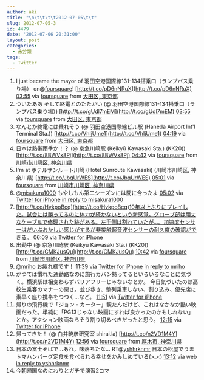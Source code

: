 ```yaml
---
author: aki
title: "\n\t\t\t\t2012-07-05\t\t"
slug: 2012-07-05-3
id: 4479
date: '2012-07-06 20:31:00'
layout: post
categories:
  - 未分類
tags:
  - Twitter
---
```


<div xmlns:georss="http://www.georss.org/georss">

1.  <span><span>I just became the mayor of 羽田空港国際線131-134搭乗口（ランプバス乗り場） on@[foursquare](http://twitter.com/foursquare "foursquare")! [http://t.co/pD6nNRuX](http://t.co/pD6nNRuX)</span> <span>[<span>03:55</span>](http://twitter.com/o_ob/status/220893619018665984) <span>via [foursquare](http://foursquare.com)</span> from [大田区, 東京都<span></span>](http://maps.google.com/maps?q=35.54683443,139.76915904)</span></span>
2.  <span><span>ついたああ そして終電とのたたかい (@ 羽田空港国際線131-134搭乗口（ランプバス乗り場）) [http://t.co/gUdl7mEM](http://t.co/gUdl7mEM)</span> <span>[<span>03:55</span>](http://twitter.com/o_ob/status/220893619211612165) <span>via [foursquare](http://foursquare.com)</span> from [大田区, 東京都<span></span>](http://maps.google.com/maps?q=35.54683443,139.76915904)</span></span>
3.  <span><span>なんとか終電には乗れそう (@ 羽田空港国際線ビル駅 (Haneda Airport Int'l Terminal Sta.)) [http://t.co/VhIjUme1](http://t.co/VhIjUme1)</span> <span>[<span>04:19</span>](http://twitter.com/o_ob/status/220899824982179843) <span>via [foursquare](http://foursquare.com)</span> from [大田区, 東京都<span></span>](http://maps.google.com/maps?q=35.54428721,139.76827294)</span></span>
4.  <span><span>日本は熱帯雨季か！？ (@ 京急川崎駅 (Keikyū Kawasaki Sta.) (KK20)) [http://t.co/8BWVx8Pj](http://t.co/8BWVx8Pj)</span> <span>[<span>04:42</span>](http://twitter.com/o_ob/status/220905546910404609) <span>via [foursquare](http://foursquare.com)</span> from [川崎市川崎区, 神奈川県<span></span>](http://maps.google.com/maps?q=35.53275445,139.70074296)</span></span>
5.  <span><span>I'm at ホテルサンルート川崎 (Hotel Sunroute Kawasaki) (川崎市川崎区, 神奈川県) [http://t.co/JbqUrWES](http://t.co/JbqUrWES)</span> <span>[<span>05:01</span>](http://twitter.com/o_ob/status/220910324612726784) <span>via [foursquare](http://foursquare.com)</span> from [川崎市川崎区, 神奈川県<span></span>](http://maps.google.com/maps?q=35.53017005,139.70178366)</span></span>
6.  <span><span>@[misakura1000](http://twitter.com/misakura1000 "misakura1000") もやしもん第二シーズンには間に合ったよ</span> <span>[<span>05:02</span>](http://twitter.com/o_ob/status/220910518569930752) <span>via [Twitter for iPhone](http://twitter.com/download/iphone)</span> [in reply to misakura1000](http://twitter.com/misakura1000/status/220901443308228608)</span></span>
7.  <span><span>[http://t.co/HykpoBcq](http://t.co/HykpoBcq)10年以上ぶりにプレイした。試合には勝ってるのに体力が続かないという新感覚。グローブ部は頑丈なケーブルで修理された跡がある。左手側は割れていたが...。加速度センサーはだいぶおかしい感じがするが非接触超音波センサーの耐久度の確認ができる。</span> <span>[<span>06:09</span>](http://twitter.com/o_ob/status/220927298923274240) <span>via [Twitter for iPhone](http://twitter.com/download/iphone)</span></span></span>
8.  <span><span>出勤中 (@ 京急川崎駅 (Keikyū Kawasaki Sta.) (KK20)) [http://t.co/CMKJusQu](http://t.co/CMKJusQu)</span> <span>[<span>10:42</span>](http://twitter.com/o_ob/status/220996160024879105) <span>via [foursquare](http://foursquare.com)</span> from [川崎市川崎区, 神奈川県<span></span>](http://maps.google.com/maps?q=35.53275445,139.70074296)</span></span>
9.  <span><span>@[mriho](http://twitter.com/mriho "mriho") お疲れ様です！</span> <span>[<span>11:39</span>](http://twitter.com/o_ob/status/221010360734449665) <span>via [Twitter for iPhone](http://twitter.com/download/iphone)</span> [in reply to mriho](http://twitter.com/mriho/status/221006819844296705)</span></span>
10.  <span><span>かつては慣れた通勤路なのに旅行カバン持ってるといろいろなことに気づく。横浜駅は相変わらずバリアフリーじゃないなとか。 今日気づいたのは高校生乗客のマナーの悪さ。並び歩き、整列乗車しない、割り込み、優先席に素早く座り携帯をつつく...など。</span> <span>[<span>11:51</span>](http://twitter.com/o_ob/status/221013399763562496) <span>via [Twitter for iPhone](http://twitter.com/download/iphone)</span></span></span>
11.  <span><span>帰りの飛行機で「ジョン・カーター」観たんだけど、これはなかなか酷い映画だった。単純に「PG13じゃない映画にすれば良かったのかもしれない」とか。アクション映画ならそう割り切るべきだったと思う。</span> <span>[<span>12:15</span>](http://twitter.com/o_ob/status/221019397375016960) <span>via [Twitter for iPhone](http://twitter.com/download/iphone)</span></span></span>
12.  <span><span>帰ってきた！ (@ 白井暁彦研究室 shirai.la) [http://t.co/n2VD1M4Y](http://t.co/n2VD1M4Y)</span> <span>[<span>12:56</span>](http://twitter.com/o_ob/status/221029781670604800) <span>via [foursquare](http://foursquare.com)</span> from [厚木市, 神奈川県<span></span>](http://maps.google.com/maps?q=35.486212,139.341633)</span></span>
13.  <span><span>日本の富士そばで...あれ，味落ちたな… RT@[yshhrknmr](http://twitter.com/yshhrknmr "yshhrknmr") 日本の松屋でうまトマハンバーグ定食を食べられる幸せをかみしめている(>_<)</span> <span>[<span>13:12</span>](http://twitter.com/o_ob/status/221033850246139906) <span>via web</span> [in reply to yshhrknmr](http://twitter.com/yshhrknmr/status/221011096079835136)</span></span>
14.  <span><span>今朝帰国なのにわりとガチで演習2コマ</span></span>

</div>